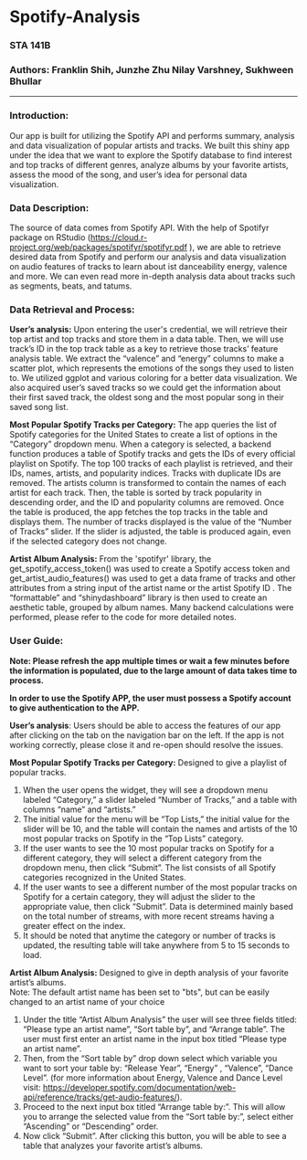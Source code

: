Spotify-Analysis
=============
### STA 141B
### Authors: Franklin Shih, Junzhe Zhu Nilay Varshney, Sukhween Bhullar
------------------------------------------------

### Introduction:  
Our app is built for utilizing the Spotify API and performs summary, analysis and data visualization of popular artists and tracks. We built this shiny app under the idea that we want to explore the Spotify database to find interest and top tracks of different genres, analyze albums by your favorite artists, assess the mood of the song, and user’s idea for personal data visualization.  

### Data Description:  
The source of data comes from Spotify API. With the help of Spotifyr package on RStudio (https://cloud.r-project.org/web/packages/spotifyr/spotifyr.pdf ), we are able to retrieve desired data from Spotify and perform our analysis and data visualization on  audio features of tracks to learn about ist danceability energy, valence and more. We can even read more in-depth analysis data about tracks such as segments, beats, and tatums.

### Data Retrieval and Process:  

**User’s analysis:** Upon entering the user's credential, we will retrieve their top artist and top tracks and store them in a data table. Then, we will use track’s ID in the top track table as a key to retrieve those tracks’ feature analysis table. We extract the “valence” and “energy” columns to make a scatter plot, which represents the emotions of the songs they used to listen to. We utilized ggplot and various coloring for a better data visualization. We also acquired user’s saved tracks so we could get the information about their first saved track, the oldest song and the most popular song in their saved song list. 

**Most Popular Spotify Tracks per Category:** 
The app queries the list of Spotify categories for the United States to create a list of options in the “Category” dropdown menu. When a category is selected, a backend function produces a table of Spotify tracks and gets the IDs of every official playlist on Spotify. The top 100 tracks of each playlist is retrieved, and their IDs, names, artists, and popularity indices. Tracks with duplicate IDs are removed. The artists column is transformed to contain the names of each artist for each track. Then, the table is sorted by track popularity in descending order, and the ID and popularity columns are removed. Once the table is produced, the app fetches the top tracks in the table and displays them. The number of tracks displayed is the value of the “Number of Tracks” slider. If the slider is adjusted, the table is produced again, even if the selected category does not change.  

**Artist Album Analysis:** 
From the 'spotifyr' library, the get_spotify_access_token() was used to create a Spotify access token and get_artist_audio_features() was used to get a data frame of tracks and other attributes from a string input of the artist name or the artist Spotify ID . The “formattable”  and “shinydashboard” library is then used to create an aesthetic table, grouped by album names. Many backend calculations were performed, please refer to the code for more detailed notes.  

### User Guide:
**Note: Please refresh the app multiple times or wait a few minutes before the information is populated, due to the large amount of data takes time to process.**

**In order to use the Spotify APP, the user must possess a Spotify account to give authentication to the APP.**

**User’s analysis**: Users should be able to access the features of our app after clicking on the tab on the navigation bar on the left. If the app is not working correctly, please close it and re-open should resolve the issues.

**Most Popular Spotify Tracks per Category:** Designed to give a playlist of popular tracks. 
1) When the user opens the widget, they will see a dropdown menu labeled “Category,” a slider labeled “Number of Tracks,” and a table with columns “name” and “artists.”   
2) The initial value for the menu will be “Top Lists,” the initial value for the slider will be 10, and the table will contain the names and artists of the 10 most popular tracks on Spotify in the “Top Lists” category.     
3) If the user wants to see the 10 most popular tracks on Spotify for a different category, they will select a different category from the dropdown menu, then click “Submit”. The list consists of all Spotify categories recognized in the United States.   
4) If the user wants to see a different number of the most popular tracks on Spotify for a certain category, they will adjust the slider to the appropriate value, then click “Submit”. Data is determined mainly based on the total number of streams, with more recent streams having a greater effect on the index.  
5)  It should be noted that anytime the category or number of tracks is updated, the resulting table will take anywhere from 5 to 15 seconds to load.

**Artist Album Analysis:** Designed to give in depth analysis of your favorite artist’s albums.  
Note: The default artist name has been set to "bts", but can be easily changed to an artist name of your choice
1)  Under the title “Artist Album Analysis” the user will see three fields titled: “Please type an artist name”, “Sort table by”, and “Arrange table”. The user must first enter an artist name in the input box titled “Please type an artist name”.   
2) Then, from the “Sort table by” drop down select which variable you want to sort your table by: “Release Year”, “Energy” , “Valence”, “Dance Level”. (for more information about Energy, Valence and Dance Level visit: https://developer.spotify.com/documentation/web-api/reference/tracks/get-audio-features/).   
3) Proceed to the next input box titled “Arrange table by:”. This will allow you to arrange the selected value from the “Sort table by:”, select either “Ascending” or  “Descending” order.   
4) Now click “Submit”. After clicking this button, you will be able to see a table that analyzes your favorite artist’s albums.   
